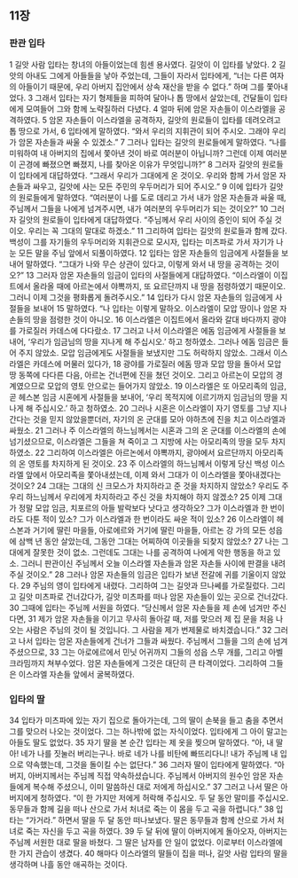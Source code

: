 ## 11장
### 판관 입타
1 길앗 사람 입타는 창녀의 아들이었는데 힘센 용사였다. 길앗이 이 입타를 낳았다.
2 길앗의 아내도 그에게 아들들을 낳아 주었는데, 그들이 자라서 입타에게, “너는 다른 여자의 아들이기 때문에, 우리 아버지 집안에서 상속 재산을 받을 수 없다.” 하며 그를 쫓아내었다.
3 그래서 입타는 자기 형제들을 피하여 달아나 톱 땅에서 살았는데, 건달들이 입타에게 모여들어 그와 함께 노략질하러 다녔다.
4 얼마 뒤에 암몬 자손들이 이스라엘을 공격하였다.
5 암몬 자손들이 이스라엘을 공격하자, 길앗의 원로들이 입타를 데려오려고 톱 땅으로 가서,
6 입타에게 말하였다. “와서 우리의 지휘관이 되어 주시오. 그래야 우리가 암몬 자손들과 싸울 수 있겠소.”
7 그러나 입타는 길앗의 원로들에게 말하였다. “나를 미워하여 내 아버지의 집에서 쫓아낸 것이 바로 여러분이 아닙니까? 그런데 이제 여러분이 곤경에 빠졌으면 빠졌지, 나를 찾아온 이유가 무엇입니까?”
8 그러자 길앗의 원로들이 입타에게 대답하였다. “그래서 우리가 그대에게 온 것이오. 우리와 함께 가서 암몬 자손들과 싸우고, 길앗에 사는 모든 주민의 우두머리가 되어 주시오.”
9 이에 입타가 길앗의 원로들에게 말하였다. “여러분이 나를 도로 데리고 가서 내가 암몬 자손들과 싸울 때, 주님께서 그들을 나에게 넘겨주시면, 내가 여러분의 우두머리가 되는 것이오?”
10 그러자 길앗의 원로들이 입타에게 대답하였다. “주님께서 우리 사이의 증인이 되어 주실 것이오. 우리는 꼭 그대의 말대로 하겠소.”
11 그리하여 입타는 길앗의 원로들과 함께 갔다. 백성이 그를 자기들의 우두머리와 지휘관으로 모시자, 입타는 미츠파로 가서 자기가 나눈 모든 말을 주님 앞에서 되풀이하였다.
12 입타는 암몬 자손들의 임금에게 사절들을 보내어 말하였다. “그대가 나와 무슨 상관이 있다고, 이렇게 와서 내 땅을 공격하는 것이오?”
13 그러자 암몬 자손들의 임금이 입타의 사절들에게 대답하였다. “이스라엘이 이집트에서 올라올 때에 아르논에서 야뽁까지, 또 요르단까지 내 땅을 점령하였기 때문이오. 그러니 이제 그것을 평화롭게 돌려주시오.”
14 입타가 다시 암몬 자손들의 임금에게 사절들을 보내어
15 말하였다. “나 입타는 이렇게 말하오. 이스라엘이 모압 땅이나 암몬 자손들의 땅을 점령한 것이 아니오.
16 이스라엘은 이집트에서 올라와 갈대 바다까지 광야를 가로질러 카데스에 다다랐소.
17 그러고 나서 이스라엘은 에돔 임금에게 사절들을 보내어, ‘우리가 임금님의 땅을 지나게 해 주십시오.’ 하고 청하였소. 그러나 에돔 임금은 들어 주지 않았소. 모압 임금에게도 사절들을 보냈지만 그도 허락하지 않았소. 그래서 이스라엘은 카데스에 머물러 있다가,
18 광야를 가로질러 에돔 땅과 모압 땅을 돌아서 모압 땅 동쪽에 다다른 다음, 아르논 건너편에 진을 쳤던 것이오. 그리고 아르논이 모압의 경계였으므로 모압의 영토 안으로는 들어가지 않았소.
19 이스라엘은 또 아모리족의 임금, 곧 헤스본 임금 시혼에게 사절들을 보내어, ‘우리 목적지에 이르기까지 임금님의 땅을 지나게 해 주십시오.’ 하고 청하였소.
20 그러나 시혼은 이스라엘이 자기 영토를 그냥 지나간다는 것을 믿지 않았을뿐더러, 자기의 온 군대를 모아 야하츠에 진을 치고 이스라엘과 싸웠소.
21 그러나 주 이스라엘의 하느님께서는 시혼과 그의 온 군대를 이스라엘의 손에 넘기셨으므로, 이스라엘은 그들을 쳐 죽이고 그 지방에 사는 아모리족의 땅을 모두 차지하였소.
22 그리하여 이스라엘은 아르논에서 야뽁까지, 광야에서 요르단까지 아모리족의 온 영토를 차지하게 된 것이오.
23 주 이스라엘의 하느님께서 이렇게 당신 백성 이스라엘 앞에서 아모리족을 쫓아내셨는데, 이제 와서 그대가 이 이스라엘을 쫓아내겠다는 것이오?
24 그대는 그대의 신 크모스가 차지하라고 준 것을 차지하지 않았소? 우리도 주 우리 하느님께서 우리에게 차지하라고 주신 것을 차지해야 하지 않겠소?
25 이제 그대가 정말 모압 임금, 치포르의 아들 발락보다 낫다고 생각하오? 그가 이스라엘과 한 번이라도 다툰 적이 있소? 그가 이스라엘과 한 번이라도 싸운 적이 있소?
26 이스라엘이 헤스본과 거기에 딸린 마을들, 아로에르와 거기에 딸린 마을들, 아르논 강 가의 모든 성읍에 삼백 년 동안 살았는데, 그동안 그대는 어찌하여 이곳들을 되찾지 않았소?
27 나는 그대에게 잘못한 것이 없소. 그런데도 그대는 나를 공격하여 나에게 악한 행동을 하고 있소. 그러니 판관이신 주님께서 오늘 이스라엘 자손들과 암몬 자손들 사이에 판결을 내려 주실 것이오.”
28 그러나 암몬 자손들의 임금은 입타가 보낸 전갈에 귀를 기울이지 않았다.
29 주님의 영이 입타에게 내렸다. 그리하여 그는 길앗과 므나쎄를 가로질렀다. 그리고 길앗 미츠파로 건너갔다가, 길앗 미츠파를 떠나 암몬 자손들이 있는 곳으로 건너갔다.
30 그때에 입타는 주님께 서원을 하였다. “당신께서 암몬 자손들을 제 손에 넘겨만 주신다면,
31 제가 암몬 자손들을 이기고 무사히 돌아갈 때, 저를 맞으러 제 집 문을 처음 나오는 사람은 주님의 것이 될 것입니다. 그 사람을 제가 번제물로 바치겠습니다.”
32 그러고 나서 입타는 암몬 자손들에게 건너가 그들과 싸웠다. 주님께서 그들을 그의 손에 넘겨주셨으므로,
33 그는 아로에르에서 민닛 어귀까지 그들의 성읍 스무 개를, 그리고 아벨 크라밈까지 쳐부수었다. 암몬 자손들에게 그것은 대단히 큰 타격이었다. 그리하여 그들은 이스라엘 자손들 앞에서 굴복하였다.
### 입타의 딸
34 입타가 미츠파에 있는 자기 집으로 돌아가는데, 그의 딸이 손북을 들고 춤을 추면서 그를 맞으러 나오는 것이었다. 그는 하나밖에 없는 자식이었다. 입타에게 그 아이 말고는 아들도 딸도 없었다.
35 자기 딸을 본 순간 입타는 제 옷을 찢으며 말하였다. “아, 내 딸아! 네가 나를 짓눌러 버리는구나. 바로 네가 나를 비탄에 빠뜨리다니! 내가 주님께 내 입으로 약속했는데, 그것을 돌이킬 수는 없단다.”
36 그러자 딸이 입타에게 말하였다. “아버지, 아버지께서는 주님께 직접 약속하셨습니다. 주님께서 아버지의 원수인 암몬 자손들에게 복수해 주셨으니, 이미 말씀하신 대로 저에게 하십시오.”
37 그러고 나서 딸은 아버지에게 청하였다. “이 한 가지만 저에게 허락해 주십시오. 두 달 동안 말미를 주십시오. 동무들과 함께 길을 떠나 산으로 가서 처녀로 죽는 이 몸을 두고 곡을 하렵니다.”
38 입타는 “가거라.” 하면서 딸을 두 달 동안 떠나보냈다. 딸은 동무들과 함께 산으로 가서 처녀로 죽는 자신을 두고 곡을 하였다.
39 두 달 뒤에 딸이 아버지에게 돌아오자, 아버지는 주님께 서원한 대로 딸을 바쳤다. 그 딸은 남자를 안 일이 없었다. 이로부터 이스라엘에 한 가지 관습이 생겼다.
40 해마다 이스라엘의 딸들이 집을 떠나, 길앗 사람 입타의 딸을 생각하며 나흘 동안 애곡하는 것이다.
